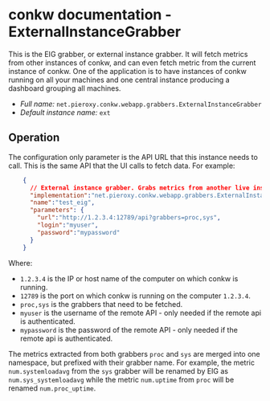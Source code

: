 # conkw documentation - ExternalInstanceGrabber

This is the EIG grabber, or external instance grabber. It will fetch metrics from other instances of conkw, and can even fetch metric from the current instance of conkw. One of the application is to have instances of conkw running on all your machines and one central instance producing a dashboard grouping all machines.

* *Full name:* `net.pieroxy.conkw.webapp.grabbers.ExternalInstanceGrabber`
* *Default instance name:* `ext`

## Operation

The configuration only parameter is the API URL that this instance needs to call. This is the same API that the UI calls to fetch data. For example:

```json
    {
      // External instance grabber. Grabs metrics from another live instance of conkw.
      "implementation":"net.pieroxy.conkw.webapp.grabbers.ExternalInstanceGrabber",
      "name":"test_eig",
      "parameters": {
        "url":"http://1.2.3.4:12789/api?grabbers=proc,sys",
        "login":"myuser",
        "password":"mypassword"
      }
    }
```

Where:

* `1.2.3.4` is the IP or host name of the computer on which conkw is running.
* `12789` is the port on which conkw is running on the computer `1.2.3.4`.
* `proc,sys` is the grabbers that need to be fetched.
* `myuser` is the username of the remote API - only needed if the remote api is authenticated.
* `mypassword` is the password of the remote API - only needed if the remote api is authenticated.

The metrics extracted from both grabbers `proc` and `sys` are merged into one namespace, but prefixed with their grabber name. For example, the metric `num.systemloadavg` from the `sys` grabber will be renamed by EIG as `num.sys_systemloadavg` while the metric `num.uptime` from `proc` will be renamed `num.proc_uptime`.
